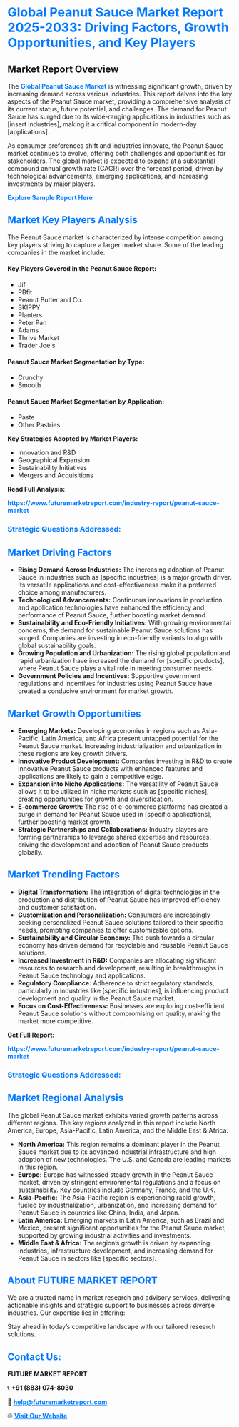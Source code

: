 <h1 style="color: #007BFF;">Global Peanut Sauce Market Report 2025-2033: Driving Factors, Growth Opportunities, and Key Players</h1>

<section id="overview">
<h2>Market Report Overview</h2>
<p>The <a href="https://www.futuremarketreport.com/industry-report/peanut-sauce-market" style="color: #007BFF; text-decoration: none;"><strong>Global Peanut Sauce Market</strong></a> is witnessing significant growth, driven by increasing demand across various industries. This report delves into the key aspects of the Peanut Sauce market, providing a comprehensive analysis of its current status, future potential, and challenges. The demand for Peanut Sauce has surged due to its wide-ranging applications in industries such as [insert industries], making it a critical component in modern-day [applications].</p>
<p>As consumer preferences shift and industries innovate, the Peanut Sauce market continues to evolve, offering both challenges and opportunities for stakeholders. The global market is expected to expand at a substantial compound annual growth rate (CAGR) over the forecast period, driven by technological advancements, emerging applications, and increasing investments by major players.</p>
</section>

<section id="overview">
<p><a href="https://www.futuremarketreport.com/request-sample/reportId=56255" style="color: #007BFF; text-decoration: none;"><strong>Explore Sample Report Here</strong></a></p>
</section>

<section id="key-players">
<h2 style="color: #007BFF;">Market Key Players Analysis</h2>
<p>The Peanut Sauce market is characterized by intense competition among key players striving to capture a larger market share. Some of the leading companies in the market include:</p>
<h4>Key Players Covered in the Peanut Sauce Report:</h4>
<ul><li>Jif</li><li>PBfit</li><li>Peanut Butter and Co.</li><li>SKIPPY</li><li>Planters</li><li>Peter Pan</li><li>Adams</li><li>Thrive Market</li><li>Trader Joe&#039;s</li></ul>
<h4>Peanut Sauce Market Segmentation by Type:</h4>
<ul><li>Crunchy</li><li>Smooth</li></ul>

<h4>Peanut Sauce Market Segmentation by Application:</h4>
<ul><li>Paste</li><li>Other Pastries</li></ul>
<p><strong>Key Strategies Adopted by Market Players:</strong></p>
<ul>
<li>Innovation and R&D</li>
<li>Geographical Expansion</li>
<li>Sustainability Initiatives</li>
<li>Mergers and Acquisitions</li>
</ul>
</section>

<section>
<p><strong>Read Full Analysis: </strong></p><a href="https://www.futuremarketreport.com/industry-report/peanut-sauce-market" style="color: #007BFF; text-decoration: none;"><strong>https://www.futuremarketreport.com/industry-report/peanut-sauce-market</strong></a>
<h3 style="color: #007BFF;">Strategic Questions Addressed:</h3>
</section>

<section id="driving-factors">
<h2 style="color: #007BFF;">Market Driving Factors</h2>
<ul>
<li><strong>Rising Demand Across Industries:</strong> The increasing adoption of Peanut Sauce in industries such as [specific industries] is a major growth driver. Its versatile applications and cost-effectiveness make it a preferred choice among manufacturers.</li>
<li><strong>Technological Advancements:</strong> Continuous innovations in production and application technologies have enhanced the efficiency and performance of Peanut Sauce, further boosting market demand.</li>
<li><strong>Sustainability and Eco-Friendly Initiatives:</strong> With growing environmental concerns, the demand for sustainable Peanut Sauce solutions has surged. Companies are investing in eco-friendly variants to align with global sustainability goals.</li>
<li><strong>Growing Population and Urbanization:</strong> The rising global population and rapid urbanization have increased the demand for [specific products], where Peanut Sauce plays a vital role in meeting consumer needs.</li>
<li><strong>Government Policies and Incentives:</strong> Supportive government regulations and incentives for industries using Peanut Sauce have created a conducive environment for market growth.</li>
</ul>
</section>

<section id="growth-opportunities">
<h2 style="color: #007BFF;">Market Growth Opportunities</h2>
<ul>
<li><strong>Emerging Markets:</strong> Developing economies in regions such as Asia-Pacific, Latin America, and Africa present untapped potential for the Peanut Sauce market. Increasing industrialization and urbanization in these regions are key growth drivers.</li>
<li><strong>Innovative Product Development:</strong> Companies investing in R&D to create innovative Peanut Sauce products with enhanced features and applications are likely to gain a competitive edge.</li>
<li><strong>Expansion into Niche Applications:</strong> The versatility of Peanut Sauce allows it to be utilized in niche markets such as [specific niches], creating opportunities for growth and diversification.</li>
<li><strong>E-commerce Growth:</strong> The rise of e-commerce platforms has created a surge in demand for Peanut Sauce used in [specific applications], further boosting market growth.</li>
<li><strong>Strategic Partnerships and Collaborations:</strong> Industry players are forming partnerships to leverage shared expertise and resources, driving the development and adoption of Peanut Sauce products globally.</li>
</ul>
</section>

<section id="trending-factors">
<h2 style="color: #007BFF;">Market Trending Factors</h2>
<ul>
<li><strong>Digital Transformation:</strong> The integration of digital technologies in the production and distribution of Peanut Sauce has improved efficiency and customer satisfaction.</li>
<li><strong>Customization and Personalization:</strong> Consumers are increasingly seeking personalized Peanut Sauce solutions tailored to their specific needs, prompting companies to offer customizable options.</li>
<li><strong>Sustainability and Circular Economy:</strong> The push towards a circular economy has driven demand for recyclable and reusable Peanut Sauce solutions.</li>
<li><strong>Increased Investment in R&D:</strong> Companies are allocating significant resources to research and development, resulting in breakthroughs in Peanut Sauce technology and applications.</li>
<li><strong>Regulatory Compliance:</strong> Adherence to strict regulatory standards, particularly in industries like [specific industries], is influencing product development and quality in the Peanut Sauce market.</li>
<li><strong>Focus on Cost-Effectiveness:</strong> Businesses are exploring cost-efficient Peanut Sauce solutions without compromising on quality, making the market more competitive.</li>
</ul>
</section>

<section>
<p><strong>Get Full Report: </strong></p><a href="https://www.futuremarketreport.com/industry-report/peanut-sauce-market" style="color: #007BFF; text-decoration: none;"><strong>https://www.futuremarketreport.com/industry-report/peanut-sauce-market</strong></a>
<h3 style="color: #007BFF;">Strategic Questions Addressed:</h3>
</section>


<section id="regional-analysis">
<h2 style="color: #007BFF;">Market Regional Analysis</h2>
<p>The global Peanut Sauce market exhibits varied growth patterns across different regions. The key regions analyzed in this report include North America, Europe, Asia-Pacific, Latin America, and the Middle East & Africa:</p>
<ul>
<li><strong>North America:</strong> This region remains a dominant player in the Peanut Sauce market due to its advanced industrial infrastructure and high adoption of new technologies. The U.S. and Canada are leading markets in this region.</li>
<li><strong>Europe:</strong> Europe has witnessed steady growth in the Peanut Sauce market, driven by stringent environmental regulations and a focus on sustainability. Key countries include Germany, France, and the U.K.</li>
<li><strong>Asia-Pacific:</strong> The Asia-Pacific region is experiencing rapid growth, fueled by industrialization, urbanization, and increasing demand for Peanut Sauce in countries like China, India, and Japan.</li>
<li><strong>Latin America:</strong> Emerging markets in Latin America, such as Brazil and Mexico, present significant opportunities for the Peanut Sauce market, supported by growing industrial activities and investments.</li>
<li><strong>Middle East & Africa:</strong> The region’s growth is driven by expanding industries, infrastructure development, and increasing demand for Peanut Sauce in sectors like [specific sectors].</li>
</ul>
</section>

<footer>
<h2 style="color: #007BFF;">About FUTURE MARKET REPORT</h2>
<p>We are a trusted name in market research and advisory services, delivering actionable insights and strategic support to businesses across diverse industries. Our expertise lies in offering:</p>

<p>Stay ahead in today’s competitive landscape with our tailored research solutions.</p>

<h2 style="color: #007BFF;">Contact Us:</h2>
<p><strong>FUTURE MARKET REPORT</strong></p>
<p>📞 <strong>+91 (883) 074-8030</strong></p>
<p>📧 <strong><a href="mailto:help@futuremarketreport.com" style="color: #007BFF;">help@futuremarketreport.com</a></strong></p>
<p>🌐 <strong><a href="https://www.futuremarketreport.com/" style="color: #007BFF;">Visit Our Website</a></strong></p>
</footer>